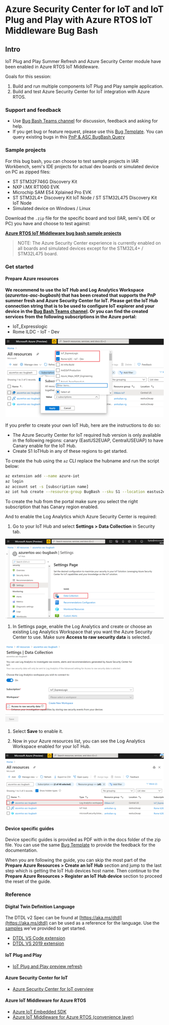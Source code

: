 <!-- markdownlint-disable MD033 -->
# Azure Security Center for IoT and IoT Plug and Play with Azure RTOS IoT Middleware Bug Bash

## Intro

IoT Plug and Play Summer Refresh and Azure Security Center module have been enabled in Azure RTOS IoT Middleware. 

Goals for this session:
1. Build and run multiple components IoT Plug and Play sample application.
2. Build and test Azure Security Center for IoT integration with Azure RTOS.

### Support and feedback

- Use [Bug Bash Teams channel](https://teams.microsoft.com/l/team/19%3af6f291099ee049ad99c87bdf2181a212%40thread.tacv2/conversations?groupId=769cf6c8-233a-4579-a88a-da521b98c851&tenantId=72f988bf-86f1-41af-91ab-2d7cd011db47) for discussion, feedback and asking for help.
- If you get bug or feature request, please use this [Bug Template](https://msazure.visualstudio.com/One/_workitems/create/Bug?templateId=ff1b00b4-9812-4f71-ba79-4693a0ca440d&ownerId=56e4acd1-b6b1-4e8c-b9f3-15683ec2cdc6). You can query existing bugs in this [PnP & ASC BugBash Query](https://msazure.visualstudio.com/One/_queries/query-edit/3f280880-1bbd-488e-91a4-083f62a26b82/)

### Sample projects

For this bug bash, you can choose to test sample projects in IAR Workbench, semi's IDE projects for actual dev boards or simulated device on PC as zipped files:

* ST STM32F746G Discovery Kit
* NXP i.MX RT1060 EVK
* Microchip SAM E54 Xplained Pro EVK
* ST STM32L4+ Discovery Kit IoT Node / ST STM32L475 Discovery Kit IoT Node
* Simulated device on Windows / Linux

Download the `.zip` file for the specific board and tool (IAR, semi's IDE or PC) you have and choose to test against:

[**Azure RTOS IoT Middleware bug bash sample projects**](https://microsoft-my.sharepoint.com/:f:/p/liydu/EnZD3IdPCHpCoBPO_RbHI6ABSTj0H6-MT7Dye-NyOyixYQ?e=Gs6fic)

> NOTE: The Azure Security Center experience is currently enabled on all boards and simulated devices except for the STM32L4+ / STM32L475 board.

### Get started

#### Prepare Azure resources

**We recommend to use the IoT Hub and Log Analytics Workspace (*azurertos-asc-bugbash*) that has been created that supports the PnP summer fresh and Azure Security Center for IoT. Please get the IoT Hub connection string that is to be used to configure IoT explorer and your device in the [Bug Bash Teams channel](https://teams.microsoft.com/l/team/19%3af6f291099ee049ad99c87bdf2181a212%40thread.tacv2/conversations?groupId=769cf6c8-233a-4579-a88a-da521b98c851&tenantId=72f988bf-86f1-41af-91ab-2d7cd011db47). Or you can find the created services from the following subscriptions in the Azure portal:**

* IoT_Expresslogic
* Rome ILDC - IoT - Dev

![Subscriptions](./media/subscriptions.png)

If you prefer to create your own IoT Hub, here are the instructions to do so:

- The Azure Security Center for IoT required hub version is only available in the following regions: canary (EastUS2EUAP, CentralUSEUAP) to have Canary enable for the IoT Hub.
- Create S1 IoTHub in any of these regions to get started.

To create the hub using the `az` CLI replace the hubname and run the script below:

```bash
az extension add --name azure-iot
az login
az account set -s [subscription name]
az iot hub create --resource-group BugBash --sku S1 --location eastus2euap --partition-count 4 --name [iot-hub-name]
```
To create the hub from the portal make sure you select the right subscription that has Canary region enabled.

And to enable the Log Analytics which Azure Security Center is required:

1. Go to your IoT Hub and select **Settings > Data Collection** in Security tab.

  ![Data Collection](./media/data-collection.png)

1. In Settings page, enable the Log Analytics and create or choose an existing Log Analytics Workspace that you want the Azure Security Center to use. Make sure **Access to raw security data** is selected.

  ![Settings](./media/settings.png)

1. Select **Save** to enable it.

1. Now in your Azure resources list, you can see the Log Analytics Workspace enabled for your IoT Hub.

  ![Log Analytics](./media/log-analytics.png)

#### Device specific guides

Device specific guides is provided as PDF with in the docs folder of the zip file. You can use the same [Bug Template](https://msazure.visualstudio.com/One/_workitems/create/Bug?templateId=ff1b00b4-9812-4f71-ba79-4693a0ca440d&ownerId=56e4acd1-b6b1-4e8c-b9f3-15683ec2cdc6) to provide the feedback for the documentation.

When you are following the guide, you can skip the most part of the **Prepare Azure Resources > Create an IoT Hub** section and jump to the last step which is getting the IoT Hub devices host name. Then continue to the **Prepare Azure Resources > Register an IoT Hub device** section to proceed the reset of the guide.

### Reference

#### Digital Twin Definition Language

The DTDL v2 Spec can be found at [https://aka.ms/dtdl](https://aka.ms/dtdl) can be used as a reference for the language. Use the [samples](https://github.com/Azure/opendigitaltwins-dtdl/tree/master/DTDL/v2/samples) we've provided to get started.

* [DTDL VS Code extension](https://marketplace.visualstudio.com/items?itemName=vsciot-vscode.vscode-dtdl)
* [DTDL VS 2019 extension](https://github.com/rido-min/pnp-summer-bugbash/releases/tag/1)

#### IoT Plug and Play

* [IoT Plug and Play preview refresh](https://docs.microsoft.com/azure/iot-pnp/overview-iot-plug-and-play-preview-updates)

#### Azure Security Center for IoT

* [Azure Security Center for IoT overview](https://docs.microsoft.com/en-us/azure/asc-for-iot/)

#### Azure IoT Middleware for Azure RTOS

* [Azure IoT Embedded SDK](https://github.com/Azure/azure-sdk-for-c/tree/master/sdk/docs/iot)
* [Azure IoT Middleware for Azure RTOS (convenience layer)](https://dev.azure.com/ExpressLogic/X-Ware/_git/netx?path=%2FApplications%2FAZURE_IOT%2Fdocs%2FREADME.md&_a=preview)
